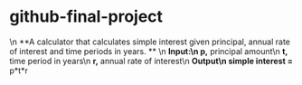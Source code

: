 # github-final-project
\n
**A calculator that calculates simple interest given principal, annual rate of interest and time periods in years.
**
\n
**Input:\n 
    p,** principal amount\n
    **t,** time period in years\n
    **r,** annual rate of interest\n
**Output\n
    simple interest =** p\*t\*r
